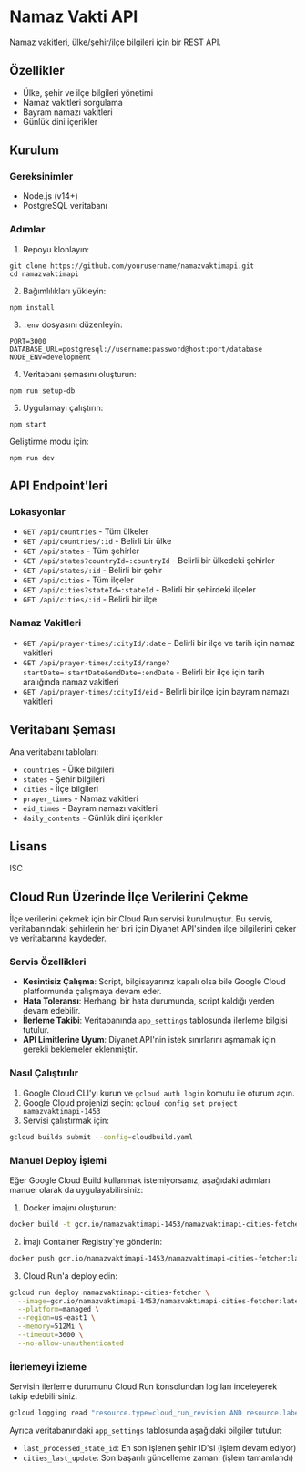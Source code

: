 # Namaz Vakti API

Namaz vakitleri, ülke/şehir/ilçe bilgileri için bir REST API.

## Özellikler

- Ülke, şehir ve ilçe bilgileri yönetimi
- Namaz vakitleri sorgulama
- Bayram namazı vakitleri
- Günlük dini içerikler

## Kurulum

### Gereksinimler

- Node.js (v14+)
- PostgreSQL veritabanı

### Adımlar

1. Repoyu klonlayın:
```
git clone https://github.com/yourusername/namazvaktimapi.git
cd namazvaktimapi
```

2. Bağımlılıkları yükleyin:
```
npm install
```

3. `.env` dosyasını düzenleyin:
```
PORT=3000
DATABASE_URL=postgresql://username:password@host:port/database
NODE_ENV=development
```

4. Veritabanı şemasını oluşturun:
```
npm run setup-db
```

5. Uygulamayı çalıştırın:
```
npm start
```

Geliştirme modu için:
```
npm run dev
```

## API Endpoint'leri

### Lokasyonlar

- `GET /api/countries` - Tüm ülkeler
- `GET /api/countries/:id` - Belirli bir ülke
- `GET /api/states` - Tüm şehirler
- `GET /api/states?countryId=:countryId` - Belirli bir ülkedeki şehirler
- `GET /api/states/:id` - Belirli bir şehir
- `GET /api/cities` - Tüm ilçeler
- `GET /api/cities?stateId=:stateId` - Belirli bir şehirdeki ilçeler
- `GET /api/cities/:id` - Belirli bir ilçe

### Namaz Vakitleri

- `GET /api/prayer-times/:cityId/:date` - Belirli bir ilçe ve tarih için namaz vakitleri
- `GET /api/prayer-times/:cityId/range?startDate=:startDate&endDate=:endDate` - Belirli bir ilçe için tarih aralığında namaz vakitleri
- `GET /api/prayer-times/:cityId/eid` - Belirli bir ilçe için bayram namazı vakitleri

## Veritabanı Şeması

Ana veritabanı tabloları:

- `countries` - Ülke bilgileri
- `states` - Şehir bilgileri
- `cities` - İlçe bilgileri
- `prayer_times` - Namaz vakitleri
- `eid_times` - Bayram namazı vakitleri
- `daily_contents` - Günlük dini içerikler

## Lisans

ISC 

## Cloud Run Üzerinde İlçe Verilerini Çekme

İlçe verilerini çekmek için bir Cloud Run servisi kurulmuştur. Bu servis, veritabanındaki şehirlerin her biri için Diyanet API'sinden ilçe bilgilerini çeker ve veritabanına kaydeder.

### Servis Özellikleri

- **Kesintisiz Çalışma**: Script, bilgisayarınız kapalı olsa bile Google Cloud platformunda çalışmaya devam eder.
- **Hata Toleransı**: Herhangi bir hata durumunda, script kaldığı yerden devam edebilir.
- **İlerleme Takibi**: Veritabanında `app_settings` tablosunda ilerleme bilgisi tutulur.
- **API Limitlerine Uyum**: Diyanet API'nin istek sınırlarını aşmamak için gerekli beklemeler eklenmiştir.

### Nasıl Çalıştırılır

1. Google Cloud CLI'yı kurun ve `gcloud auth login` komutu ile oturum açın.
2. Google Cloud projenizi seçin: `gcloud config set project namazvaktimapi-1453`
3. Servisi çalıştırmak için:

```bash
gcloud builds submit --config=cloudbuild.yaml
```

### Manuel Deploy İşlemi

Eğer Google Cloud Build kullanmak istemiyorsanız, aşağıdaki adımları manuel olarak da uygulayabilirsiniz:

1. Docker imajını oluşturun:
```bash
docker build -t gcr.io/namazvaktimapi-1453/namazvaktimapi-cities-fetcher:latest .
```

2. İmajı Container Registry'ye gönderin:
```bash
docker push gcr.io/namazvaktimapi-1453/namazvaktimapi-cities-fetcher:latest
```

3. Cloud Run'a deploy edin:
```bash
gcloud run deploy namazvaktimapi-cities-fetcher \
  --image=gcr.io/namazvaktimapi-1453/namazvaktimapi-cities-fetcher:latest \
  --platform=managed \
  --region=us-east1 \
  --memory=512Mi \
  --timeout=3600 \
  --no-allow-unauthenticated
```

### İlerlemeyi İzleme

Servisin ilerleme durumunu Cloud Run konsolundan log'ları inceleyerek takip edebilirsiniz.

```bash
gcloud logging read "resource.type=cloud_run_revision AND resource.labels.service_name=namazvaktimapi-cities-fetcher" --limit=50
```

Ayrıca veritabanındaki `app_settings` tablosunda aşağıdaki bilgiler tutulur:
- `last_processed_state_id`: En son işlenen şehir ID'si (işlem devam ediyor)
- `cities_last_update`: Son başarılı güncelleme zamanı (işlem tamamlandı) 